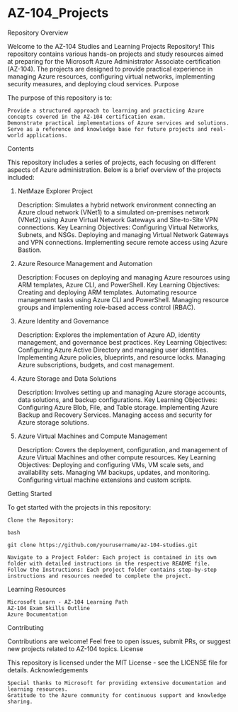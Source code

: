 # AZ-104_Projects

Repository
Overview

Welcome to the AZ-104 Studies and Learning Projects Repository! This repository contains various hands-on projects and study resources aimed at preparing for the Microsoft Azure Administrator Associate certification (AZ-104). The projects are designed to provide practical experience in managing Azure resources, configuring virtual networks, implementing security measures, and deploying cloud services.
Purpose

The purpose of this repository is to:

    Provide a structured approach to learning and practicing Azure concepts covered in the AZ-104 certification exam.
    Demonstrate practical implementations of Azure services and solutions.
    Serve as a reference and knowledge base for future projects and real-world applications.

Contents

This repository includes a series of projects, each focusing on different aspects of Azure administration. Below is a brief overview of the projects included:
1. NetMaze Explorer Project

    Description: Simulates a hybrid network environment connecting an Azure cloud network (VNet1) to a simulated on-premises network (VNet2) using Azure Virtual Network Gateways and Site-to-Site VPN connections.
    Key Learning Objectives:
        Configuring Virtual Networks, Subnets, and NSGs.
        Deploying and managing Virtual Network Gateways and VPN connections.
        Implementing secure remote access using Azure Bastion.

2. Azure Resource Management and Automation

    Description: Focuses on deploying and managing Azure resources using ARM templates, Azure CLI, and PowerShell.
    Key Learning Objectives:
        Creating and deploying ARM templates.
        Automating resource management tasks using Azure CLI and PowerShell.
        Managing resource groups and implementing role-based access control (RBAC).

3. Azure Identity and Governance

    Description: Explores the implementation of Azure AD, identity management, and governance best practices.
    Key Learning Objectives:
        Configuring Azure Active Directory and managing user identities.
        Implementing Azure policies, blueprints, and resource locks.
        Managing Azure subscriptions, budgets, and cost management.

4. Azure Storage and Data Solutions

    Description: Involves setting up and managing Azure storage accounts, data solutions, and backup configurations.
    Key Learning Objectives:
        Configuring Azure Blob, File, and Table storage.
        Implementing Azure Backup and Recovery Services.
        Managing access and security for Azure storage solutions.

5. Azure Virtual Machines and Compute Management

    Description: Covers the deployment, configuration, and management of Azure Virtual Machines and other compute resources.
    Key Learning Objectives:
        Deploying and configuring VMs, VM scale sets, and availability sets.
        Managing VM backups, updates, and monitoring.
        Configuring virtual machine extensions and custom scripts.

Getting Started

To get started with the projects in this repository:

    Clone the Repository:

    bash

    git clone https://github.com/yourusername/az-104-studies.git

    Navigate to a Project Folder: Each project is contained in its own folder with detailed instructions in the respective README file.
    Follow the Instructions: Each project folder contains step-by-step instructions and resources needed to complete the project.

Learning Resources

    Microsoft Learn - AZ-104 Learning Path
    AZ-104 Exam Skills Outline
    Azure Documentation

Contributing

Contributions are welcome! Feel free to open issues, submit PRs, or suggest new projects related to AZ-104 topics.
License

This repository is licensed under the MIT License - see the LICENSE file for details.
Acknowledgements

    Special thanks to Microsoft for providing extensive documentation and learning resources.
    Gratitude to the Azure community for continuous support and knowledge sharing.
